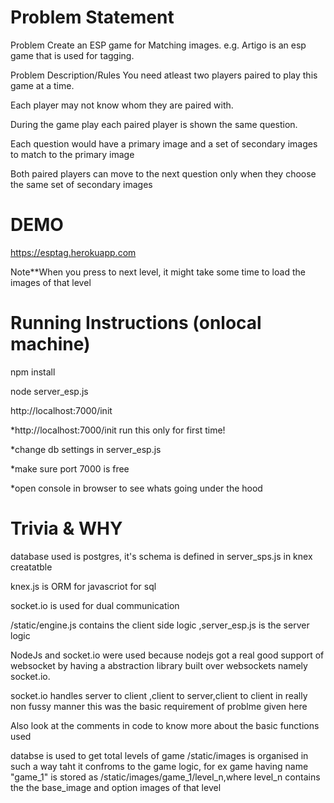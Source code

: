 Problem Statement
==================================
Problem 
Create an ESP game for Matching images. e.g. Artigo is an esp game that is used for tagging.

Problem Description/Rules
You need atleast two players paired to play this game at a time. 

Each player may not know whom they are paired with.

During the game play each paired player is shown the same question.

Each question would have a primary image and a set of secondary images to match to the primary image

Both paired players can move to the next question only when they choose the same set of secondary images


DEMO
=====================
https://esptag.herokuapp.com

Note**When you press to next level, it might take some time to load the images of that level


Running Instructions (onlocal machine)
===============================
npm install 

node server_esp.js

http://localhost:7000/init

*http://localhost:7000/init run this only for first time!

*change db settings in server_esp.js

*make sure port 7000 is free

*open console in browser to see whats going under the hood



Trivia & WHY
====================================

database used is postgres, it's schema is defined in server_sps.js in knex creatatble

knex.js is ORM for javascriot for sql

socket.io is used for dual communication

/static/engine.js contains the client side logic ,server_esp.js is the server logic

NodeJs and socket.io were used because nodejs got a real good support of websocket by having a abstraction library built over websockets namely socket.io.

socket.io handles server to client ,client to server,client to client in really non fussy manner
this was the basic requirement of problme given here

Also look at the comments in code to know more about the basic functions used

databse is used to get total levels of game
/static/images is organised in such a way taht it confroms to the game logic, for ex game having name "game_1" is stored as /static/images/game_1/level_n,where level_n contains the the base_image and option images of that level
